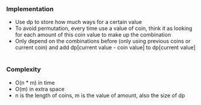 ### Implementation
- Use dp to store how much ways for a certain value
- To avoid permutation, every time use a value of coin, think it as looking for each amount of this coin value to make up the combination
- Only depend on the combinations before (only using previous coins or current coin) and add dp[current value - coin value] to dp[current value]
​
### Complexity
- O(n * m) in time
- O(m) in extra space
- n is the length of coins, m is the value of amount, also the size of dp
​
​
​
​
​